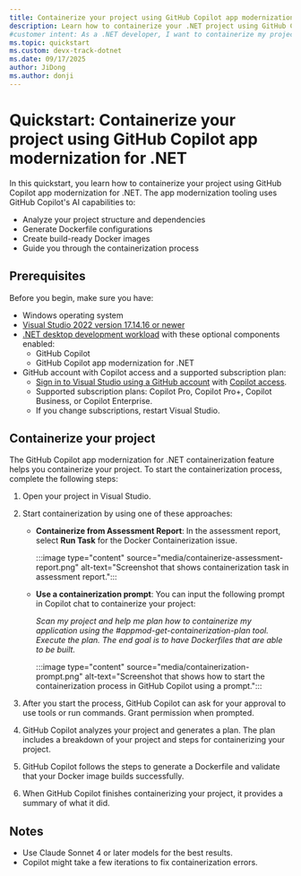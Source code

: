 ```yaml
---
title: Containerize your project using GitHub Copilot app modernization for .NET
description: Learn how to containerize your .NET project using GitHub Copilot app modernization for .NET.
#customer intent: As a .NET developer, I want to containerize my project using GitHub Copilot App Modernization so that I can modernize my application efficiently.
ms.topic: quickstart
ms.custom: devx-track-dotnet
ms.date: 09/17/2025
author: JiDong
ms.author: donji
---
```


# Quickstart: Containerize your project using GitHub Copilot app modernization for .NET

In this quickstart, you learn how to containerize your project using GitHub Copilot app modernization for .NET. The app modernization tooling uses GitHub Copilot's AI capabilities to:

- Analyze your project structure and dependencies
- Generate Dockerfile configurations
- Create build-ready Docker images
- Guide you through the containerization process

## Prerequisites

Before you begin, make sure you have:

- Windows operating system
- [Visual Studio 2022 version 17.14.16 or newer](https://visualstudio.microsoft.com/downloads/)
- [.NET desktop development workload](/visualstudio/install/modify-visual-studio?view=vs-2022&preserve-view=true#change-workloads-or-individual-components) with these optional components enabled:
  - GitHub Copilot
  - GitHub Copilot app modernization for .NET
- GitHub account with Copilot access and a supported subscription plan:
  - [Sign in to Visual Studio using a GitHub account](/visualstudio/ide/work-with-github-accounts) with [Copilot access](https://docs.github.com/copilot/about-github-copilot/what-is-github-copilot#getting-access-to-copilot).
  - Supported subscription plans: Copilot Pro, Copilot Pro+, Copilot Business, or Copilot Enterprise.
  - If you change subscriptions, restart Visual Studio.

## Containerize your project

The GitHub Copilot app modernization for .NET containerization feature helps you containerize your project. To start the containerization process, complete the following steps:

1. Open your project in Visual Studio.

1. Start containerization by using one of these approaches:

    - **Containerize from Assessment Report**: In the assessment report, select **Run Task** for the Docker Containerization issue.

        :::image type="content" source="media/containerize-assessment-report.png" alt-text="Screenshot that shows containerization task in assessment report.":::

    - **Use a containerization prompt**: You can input the following prompt in Copilot chat to containerize your project:

        *Scan my project and help me plan how to containerize my application using the #appmod-get-containerization-plan tool. Execute the plan. The end goal is to have Dockerfiles that are able to be built.*

        :::image type="content" source="media/containerization-prompt.png" alt-text="Screenshot that shows how to start the containerization process in GitHub Copilot using a prompt.":::

1. After you start the process, GitHub Copilot can ask for your approval to use tools or run commands. Grant permission when prompted.

1. GitHub Copilot analyzes your project and generates a plan. The plan includes a breakdown of your project and steps for containerizing your project.

1. GitHub Copilot follows the steps to generate a Dockerfile and validate that your Docker image builds successfully.

1. When GitHub Copilot finishes containerizing your project, it provides a summary of what it did.

## Notes

- Use Claude Sonnet 4 or later models for the best results.
- Copilot might take a few iterations to fix containerization errors.
